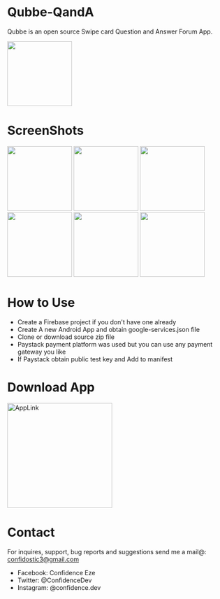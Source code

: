 # Qubbe-QandA
Qubbe is an open source Swipe card Question and Answer Forum App.

<!--![alt text](https://github.com/Dev-Geek/Qubbe-QandA/blob/master/screenshots/icon.png "1") -->
<img src="https://github.com/Dev-Geek/Qubbe-QandA/blob/master/screenshots/icon.png" width="148">

# ScreenShots
<!--![alt text](https://github.com/Dev-Geek/Qubbe-QandA/blob/master/screenshots/1.png "1") -->
<p float="left">
<img src="https://github.com/Dev-Geek/Qubbe-QandA/blob/master/screenshots/1.png" width="148">
<img src="https://github.com/Dev-Geek/Qubbe-QandA/blob/master/screenshots/2.png" width="148">
<img src="https://github.com/Dev-Geek/Qubbe-QandA/blob/master/screenshots/3.png" width="148">
<img src="https://github.com/Dev-Geek/Qubbe-QandA/blob/master/screenshots/4.png" width="148">
<img src="https://github.com/Dev-Geek/Qubbe-QandA/blob/master/screenshots/5.png" width="148">
<img src="https://github.com/Dev-Geek/Qubbe-QandA/blob/master/screenshots/6.png " width="148">
</p>

# How to Use
* Create a Firebase project if you don't have one already
* Create A new Android App and obtain google-services.json file
* Clone or download source zip file
* Paystack payment platform was used but you can use any payment gateway you like
* If Paystack obtain public test key and Add to manifest

# Download App
<a href="https://play.google.com/store/apps/details?id=live.qubbe.android">
<img border="0" alt="AppLink" src="https://github.com/Dev-Geek/Qubbe-QandA/blob/master/screenshots/play_btn.png" width="240" target="_blank">
</a>
 

# Contact
For inquires, support, bug reports and suggestions send me a mail@: confidostic3@gmail.com

* Facebook: Confidence Eze
* Twitter: @ConfidenceDev
* Instagram: @confidence.dev
